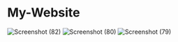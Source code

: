 # My-Website
![Screenshot (82)](https://user-images.githubusercontent.com/65162819/119316402-8a83b080-bc94-11eb-9cd0-ac1d54b202bb.png)
![Screenshot (80)](https://user-images.githubusercontent.com/65162819/119316422-8fe0fb00-bc94-11eb-8180-50b016b2a9d0.png)
![Screenshot (79)](https://user-images.githubusercontent.com/65162819/119316440-95d6dc00-bc94-11eb-95ae-b189cdb47ed3.png)
